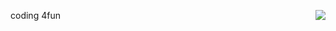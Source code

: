 coding 4fun 
<a href="https://discord.com/users/964086735422230538">
  <img align="right" src="https://lanyard.cnrad.dev/api/964086735422230538?bg=00000000" />
</a>
